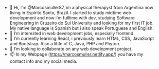 - 👋 Hi, I’m @Marcosmuller87, im a physical therapyst from Argentina now living in Espirito Santo, Brazil. I started to study midtime web development and now i'm fulltime with dev, studying Software Engineering in Cruzeiro do Sul University
and looking for my first IT job. My native language is Spanish but i also speak Portuguese and English.
- 👀 I’m interested in web development jobs, especially frontend.
- 🌱 I’m currently learning React, i previously learn HTML, CSS, JavaScript and Bootstrap. Also a little of C, Java, PHP and Phyton.
- 💞️ I’m looking to collaborate on any web development project.
- 📫 In my Webpage (https://marcosmuller.netlify.app/) you have my contact info and my social media. 

<!---
Marcosmuller87/Marcosmuller87 is a ✨ special ✨ repository because its `README.md` (this file) appears on your GitHub profile.
You can click the Preview link to take a look at your changes.
--->
